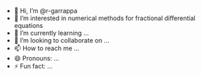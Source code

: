 - 👋 Hi, I’m @r-garrappa
- 👀 I’m interested in numerical methods for fractional differential equations
- 🌱 I’m currently learning ...
- 💞️ I’m looking to collaborate on ...
- 📫 How to reach me ...
- 😄 Pronouns: ...
- ⚡ Fun fact: ...

<!---
r-garrappa/r-garrappa is a ✨ special ✨ repository because its `README.md` (this file) appears on your GitHub profile.
You can click the Preview link to take a look at your changes.
--->
